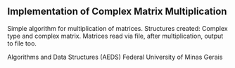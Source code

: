 ## Implementation of Complex Matrix Multiplication

Simple algorithm for multiplication of matrices. Structures created: Complex type and complex matrix.
Matrices read via file, after multiplication, output to file too.

Algorithms and Data Structures (AEDS) 
Federal University of Minas Gerais
